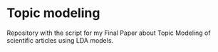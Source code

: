 # Topic modeling

Repository with the script for my Final Paper about Topic Modeling of scientific articles using LDA models.
